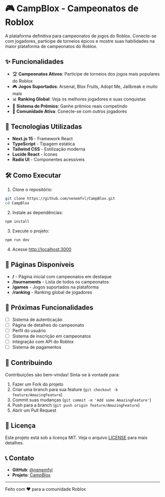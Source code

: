 # 🎮 CampBlox - Campeonatos de Roblox

A plataforma definitiva para campeonatos de jogos do Roblox. Conecte-se com jogadores, participe de torneios épicos e mostre suas habilidades na maior plataforma de campeonatos do Roblox.

## ✨ Funcionalidades

- 🏆 **Campeonatos Ativos**: Participe de torneios dos jogos mais populares do Roblox
- 🎮 **Jogos Suportados**: Arsenal, Blox Fruits, Adopt Me, Jailbreak e muito mais
- 📊 **Ranking Global**: Veja os melhores jogadores e suas conquistas
- 🏅 **Sistema de Prêmios**: Ganhe prêmios reais competindo
- 👥 **Comunidade Ativa**: Conecte-se com outros jogadores

## 🚀 Tecnologias Utilizadas

- **Next.js 15** - Framework React
- **TypeScript** - Tipagem estática
- **Tailwind CSS** - Estilização moderna
- **Lucide React** - Ícones
- **Radix UI** - Componentes acessíveis

## 🛠️ Como Executar

1. Clone o repositório:
```bash
git clone https://github.com/nenemfvl/CampBlox.git
cd CampBlox
```

2. Instale as dependências:
```bash
npm install
```

3. Execute o projeto:
```bash
npm run dev
```

4. Acesse [http://localhost:3000](http://localhost:3000)

## 📱 Páginas Disponíveis

- **/** - Página inicial com campeonatos em destaque
- **/tournaments** - Lista de todos os campeonatos
- **/games** - Jogos suportados na plataforma
- **/ranking** - Ranking global de jogadores

## 🎯 Próximas Funcionalidades

- [ ] Sistema de autenticação
- [ ] Página de detalhes do campeonato
- [ ] Perfil do usuário
- [ ] Sistema de inscrição em campeonatos
- [ ] Integração com API do Roblox
- [ ] Sistema de pagamentos

## 🤝 Contribuindo

Contribuições são bem-vindas! Sinta-se à vontade para:

1. Fazer um Fork do projeto
2. Criar uma branch para sua feature (`git checkout -b feature/AmazingFeature`)
3. Commit suas mudanças (`git commit -m 'Add some AmazingFeature'`)
4. Push para a branch (`git push origin feature/AmazingFeature`)
5. Abrir um Pull Request

## 📄 Licença

Este projeto está sob a licença MIT. Veja o arquivo [LICENSE](LICENSE) para mais detalhes.

## 📞 Contato

- **GitHub**: [@nenemfvl](https://github.com/nenemfvl)
- **Projeto**: [CampBlox](https://github.com/nenemfvl/CampBlox)

---

Feito com ❤️ para a comunidade Roblox